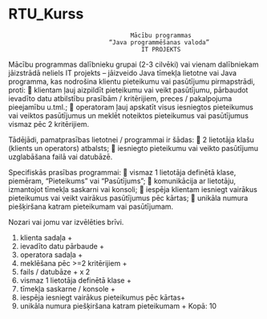 # RTU_Kurss

                                      Mācību programmas
                                “Java programmēšanas valoda”
                                         IT PROJEKTS

Mācību programmas dalībnieku grupai (2-3 cilvēki) vai vienam dalībniekam jāizstrādā neliels IT
projekts – jāizveido Java tīmekļa lietotne vai Java programma, kas nodrošina klientu pieteikumu vai
pasūtījumu pirmapstrādi, proti:
 klientam ļauj aizpildīt pieteikumu vai veikt pasūtījumu, pārbaudot ievadīto datu atbilstību
prasībām / kritērijiem, preces / pakalpojuma pieejamību u.tml.;
 operatoram ļauj apskatīt visus iesniegtos pieteikumus vai veiktos pasūtījumus un meklēt
noteiktos pieteikumus vai pasūtījumus vismaz pēc 2 kritērijiem.

Tādējādi, pamatprasības lietotnei / programmai ir šādas:
 2 lietotāja klašu (klients un operators) atbalsts;
 iesniegto pieteikumu vai veikto pasūtījumu uzglabāšana failā vai datubāzē.

Specifiskās prasības programmai:
 vismaz 1 lietotāja definētā klase, piemēram, “Pieteikums” vai “Pasūtījums”;
 komunikācija ar lietotāju, izmantojot tīmekļa saskarni vai konsoli;
 iespēja klientam iesniegt vairākus pieteikumus vai veikt vairākus pasūtījumus pēc kārtas;
 unikāla numura piešķiršana katram pieteikumam vai pasūtījumam.

Nozari vai jomu var izvēlēties brīvi.

1) klienta sadaļa +
2) ievadīto datu pārbaude +
3) operatora sadaļa +
4) meklēšana pēc >=2 kritērijiem +
5) fails / datubāze + x 2
6) vismaz 1 lietotāja definētā klase +
7) tīmekļa saskarne / konsole +
8) iespēja iesniegt vairākus pieteikumus pēc kārtas+
9) unikāla numura piešķiršana katram pieteikumam +
Kopā: 10
